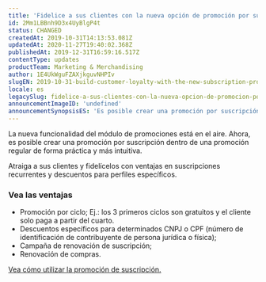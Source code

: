 ```yaml
---
title: 'Fidelice a sus clientes con la nueva opción de promoción por suscripción'
id: 2Mm1LBBnh9D3x4UyBlgP4t
status: CHANGED
createdAt: 2019-10-31T14:13:53.081Z
updatedAt: 2020-11-27T19:40:02.368Z
publishedAt: 2019-12-31T16:59:16.517Z
contentType: updates
productTeam: Marketing & Merchandising
author: 1E4UkWguFZAXjkguvNHPIv
slugEN: 2019-10-31-build-customer-loyalty-with-the-new-subscription-promotion-option
locale: es
legacySlug: fidelice-a-sus-clientes-con-la-nueva-opcion-de-promocion-por-suscripcion
announcementImageID: 'undefined'
announcementSynopsisES: 'Es posible crear una promoción por suscripción dentro de una promoción regular.'
---
```


La nueva funcionalidad del módulo de promociones está en el aire. Ahora, es posible crear una promoción por suscripción dentro de una promoción regular de forma práctica y más intuitiva. 

Atraiga a sus clientes y fidelícelos con ventajas en suscripciones recurrentes y descuentos para perfiles específicos.

### Vea las ventajas

- Promoción por ciclo;
Ej.: los 3 primeros ciclos son gratuitos y el cliente solo paga a partir del cuarto.
- Descuentos específicos para determinados CNPJ o CPF (número de identificación de contribuyente de persona jurídica o física);
- Campaña de renovación de suscripción;
- Renovación de compras.

[Vea cómo utilizar la promoción de suscripción. ](/es/tutorial/como-utilizar-la-promocion-por-suscripcion)

